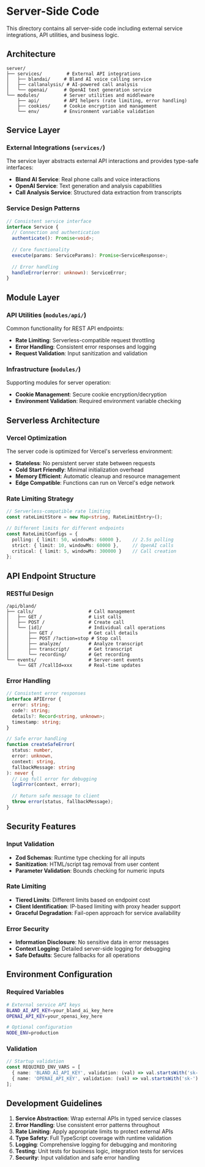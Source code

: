 # Server-Side Code

This directory contains all server-side code including external service integrations, API utilities, and business logic.

## Architecture

```
server/
├── services/         # External API integrations
│   ├── blandai/     # Bland AI voice calling service
│   ├── callanalysis/ # AI-powered call analysis
│   └── openai/      # OpenAI text generation service
└── modules/         # Server utilities and middleware
    ├── api/         # API helpers (rate limiting, error handling)
    ├── cookies/     # Cookie encryption and management
    └── env/         # Environment variable validation
```

## Service Layer

### External Integrations (`services/`)
The service layer abstracts external API interactions and provides type-safe interfaces:

- **Bland AI Service**: Real phone calls and voice interactions
- **OpenAI Service**: Text generation and analysis capabilities  
- **Call Analysis Service**: Structured data extraction from transcripts

### Service Design Patterns
```typescript
// Consistent service interface
interface Service {
  // Connection and authentication
  authenticate(): Promise<void>;
  
  // Core functionality
  execute(params: ServiceParams): Promise<ServiceResponse>;
  
  // Error handling
  handleError(error: unknown): ServiceError;
}
```

## Module Layer

### API Utilities (`modules/api/`)
Common functionality for REST API endpoints:

- **Rate Limiting**: Serverless-compatible request throttling
- **Error Handling**: Consistent error responses and logging
- **Request Validation**: Input sanitization and validation

### Infrastructure (`modules/`)
Supporting modules for server operation:

- **Cookie Management**: Secure cookie encryption/decryption
- **Environment Validation**: Required environment variable checking

## Serverless Architecture

### Vercel Optimization
The server code is optimized for Vercel's serverless environment:

- **Stateless**: No persistent server state between requests
- **Cold Start Friendly**: Minimal initialization overhead
- **Memory Efficient**: Automatic cleanup and resource management
- **Edge Compatible**: Functions can run on Vercel's edge network

### Rate Limiting Strategy
```typescript
// Serverless-compatible rate limiting
const rateLimitStore = new Map<string, RateLimitEntry>();

// Different limits for different endpoints
const RateLimitConfigs = {
  polling: { limit: 50, windowMs: 60000 },    // 2.5s polling
  strict: { limit: 10, windowMs: 60000 },     // OpenAI calls
  critical: { limit: 5, windowMs: 300000 }    // Call creation
};
```

## API Endpoint Structure

### RESTful Design
```
/api/bland/
├── calls/                    # Call management
│   ├── GET /                 # List calls
│   ├── POST /                # Create call
│   └── [id]/                 # Individual call operations
│       ├── GET /             # Get call details
│       ├── POST /?action=stop # Stop call
│       ├── analyze/          # Analyze transcript
│       ├── transcript/       # Get transcript
│       └── recording/        # Get recording
└── events/                   # Server-sent events
    └── GET /?callId=xxx      # Real-time updates
```

### Error Handling
```typescript
// Consistent error responses
interface APIError {
  error: string;
  code?: string;
  details?: Record<string, unknown>;
  timestamp: string;
}

// Safe error handling
function createSafeError(
  status: number,
  error: unknown,
  context: string,
  fallbackMessage: string
): never {
  // Log full error for debugging
  logError(context, error);
  
  // Return safe message to client
  throw error(status, fallbackMessage);
}
```

## Security Features

### Input Validation
- **Zod Schemas**: Runtime type checking for all inputs
- **Sanitization**: HTML/script tag removal from user content
- **Parameter Validation**: Bounds checking for numeric inputs

### Rate Limiting
- **Tiered Limits**: Different limits based on endpoint cost
- **Client Identification**: IP-based limiting with proxy header support
- **Graceful Degradation**: Fail-open approach for service availability

### Error Security
- **Information Disclosure**: No sensitive data in error messages
- **Context Logging**: Detailed server-side logging for debugging
- **Safe Defaults**: Secure fallbacks for all operations

## Environment Configuration

### Required Variables
```bash
# External service API keys
BLAND_AI_API_KEY=your_bland_ai_key_here
OPENAI_API_KEY=your_openai_key_here

# Optional configuration
NODE_ENV=production
```

### Validation
```typescript
// Startup validation
const REQUIRED_ENV_VARS = [
  { name: 'BLAND_AI_API_KEY', validation: (val) => val.startsWith('sk-') },
  { name: 'OPENAI_API_KEY', validation: (val) => val.startsWith('sk-') }
];
```

## Development Guidelines

1. **Service Abstraction**: Wrap external APIs in typed service classes
2. **Error Handling**: Use consistent error patterns throughout
3. **Rate Limiting**: Apply appropriate limits to protect external APIs
4. **Type Safety**: Full TypeScript coverage with runtime validation
5. **Logging**: Comprehensive logging for debugging and monitoring
6. **Testing**: Unit tests for business logic, integration tests for services
7. **Security**: Input validation and safe error handling 